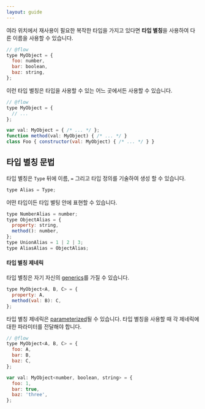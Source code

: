 ```yaml
---
layout: guide
---
```


여라 위치에서 재사용이 필요한 복작한 타입을 가지고 있다면 **타입 별칭**을 사용하여 다른 이름을 사용할 수 있습니다.

```js
// @flow
type MyObject = {
  foo: number,
  bar: boolean,
  baz: string,
};
```

이런 타입 별칭은 타입을 사용할 수 있는 어느 곳에서든 사용할 수 있습니다.

```js
// @flow
type MyObject = {
  // ...
};

var val: MyObject = { /* ... */ };
function method(val: MyObject) { /* ... */ }
class Foo { constructor(val: MyObject) { /* ... */ } }
```

## 타입 별칭 문법 <a class="toc" id="toc-type-alias-syntax" href="#toc-type-alias-syntax"></a>

타입 별칭은 `Type` 뒤에 이름, `=` 그리고 타입 정의를 기술하여 생성 할 수 있습니다.

```js
type Alias = Type;
```

어떤 타입이든 타입 별팅 안에 표현할 수 있습니다.

```js
type NumberAlias = number;
type ObjectAlias = {
  property: string,
  method(): number,
};
type UnionAlias = 1 | 2 | 3;
type AliasAlias = ObjectAlias;
```

#### 타입 별칭 제네릭 <a class="toc" id="toc-type-alias-generics" href="#toc-type-alias-generics"></a>

타입 별칭은 자기 자신의 [generics](../generics)를 가질 수 있습니다.

```js
type MyObject<A, B, C> = {
  property: A,
  method(val: B): C,
};
```

타입 별칭 제네릭은 [parameterized](../generics/#toc-parameterized-generics)될 수 있습니다. 타입 별칭을 사용할 때 각 제네릭에 대한 파라미터를 전달해야 합니다.

```js
// @flow
type MyObject<A, B, C> = {
  foo: A,
  bar: B,
  baz: C,
};

var val: MyObject<number, boolean, string> = {
  foo: 1,
  bar: true,
  baz: 'three',
};
```
